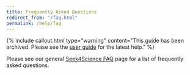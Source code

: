 ```yaml
---
title: Frequently Asked Questions
redirect_from: "/faq.html"
permalink: /help/faq
---
```


{% include callout.html type="warning" content="This guide has been archived. Please see the [user guide](/help/user-guide) for the latest help." %}

Please see our general [Seek4Science FAQ](https://seek4science.org/faq) page for a list of frequently asked questions. 

<!--
## Contributing 
If you want to contribute to the SEEK software please visit our [Contribution Guide](/contributing.html)

If you want to contribute to the SEEK guides, templates, or website please contact <community@fair-dom.org> for more details.

If you want to propose a workshop/tutorial/hack-day related to SEEK please also contact <community@fair-dom.org>.
-->  